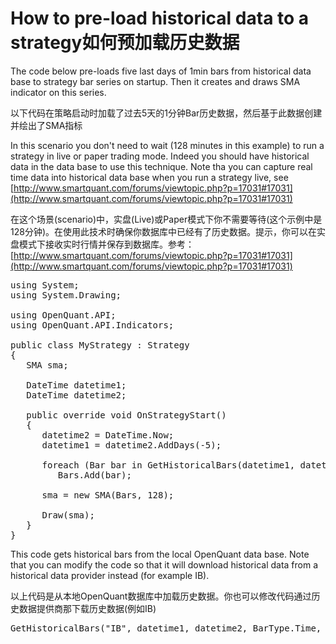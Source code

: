 # How to pre-load historical data to a strategy如何预加载历史数据

The code below pre-loads five last days of 1min bars from historical data base to strategy bar series on startup. Then it creates and draws SMA indicator on this series.

以下代码在策略启动时加载了过去5天的1分钟Bar历史数据，然后基于此数据创建并绘出了SMA指标

In this scenario you don't need to wait (128 minutes in this example) to run a strategy in live or paper
trading mode. Indeed you should have historical data in the data base to use this technique. Note tha
you can capture real time data into historical data base when you run a strategy live, 
see [http://www.smartquant.com/forums/viewtopic.php?p=17031#17031](http://www.smartquant.com/forums/viewtopic.php?p=17031#17031)

在这个场景(scenario)中，实盘(Live)或Paper模式下你不需要等待(这个示例中是128分钟)。在使用此技术时确保你数据库中已经有了历史数据。提示，你可以在实盘模式下接收实时行情并保存到数据库。参考：[http://www.smartquant.com/forums/viewtopic.php?p=17031#17031](http://www.smartquant.com/forums/viewtopic.php?p=17031#17031)

<pre>
using System;
using System.Drawing;

using OpenQuant.API;
using OpenQuant.API.Indicators;

public class MyStrategy : Strategy
{
   SMA sma;
   
   DateTime datetime1;
   DateTime datetime2;
   
   public override void OnStrategyStart()
   {
      datetime2 = DateTime.Now;
      datetime1 = datetime2.AddDays(-5);

      foreach (Bar bar in GetHistoricalBars(datetime1, datetime2, BarType.Time, 60))
         Bars.Add(bar);
      
      sma = new SMA(Bars, 128);

      Draw(sma);
   }
}
</pre>
This code gets historical bars from the local OpenQuant data base. Note that you can modify the code 
so that it will download historical data from a historical data provider instead (for example IB).

以上代码是从本地OpenQuant数据库中加载历史数据。你也可以修改代码通过历史数据提供商那下载历史数据(例如IB)
<pre>
GetHistoricalBars("IB", datetime1, datetime2, BarType.Time, 60); 
</pre>